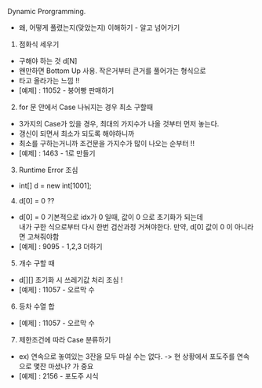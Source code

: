 
Dynamic Prorgramming.
* 왜, 어떻게 풀렸는지(맞았는지) 이해하기 - 알고 넘어가기

1) 점화식 세우기 
- 구해야 하는 것 d[N]
- 왠만하면 Bottom Up 사용. 작은거부터 큰거를 풀어가는 형식으로
- 타고 올라가는 느낌 !! 
- [예제] : 11052 - 붕어빵 판매하기

2) for 문 안에서 Case 나눠지는 경우 최소 구할때
- 3가지의 Case가 있을 경우, 최대의 가지수가 나올 것부터 먼저 놓는다.
- 갱신이 되면서 최소가 되도록 해야하니까
- 최소를 구하는거니까 조건문을 가지수가 많이 나오는 순부터 !! 
- [예제] : 1463 - 1로 만들기

3) Runtime Error 조심 
- int[] d = new int[1001];

4) d[0] = 0 ?? 
- d[0] = 0 기본적으로 idx가 0 일때, 값이 0 으로 초기화가 되는데   
내가 구한 식으로부터 다시 한번 검산과정 거쳐야한다. 만약, d[0] 값이 0 이 아니라면 고쳐줘야함 
- [예제] : 9095 - 1,2,3 더하기 

5) 개수 구할 때
- d[][] 초기화 시 쓰레기값 처리 조심 ! 
- [예제] : 11057 - 오르막 수

6) 등차 수열 합 
- [예제] : 11057 - 오르막 수

7) 제한조건에 따라 Case 분류하기 
- ex) 연속으로 놓여있는 3잔을 모두 마실 수는 없다. -> 현 상황에서 포도주를 연속으로 몇잔 마셨나? 가 중요 
- [예제] : 2156 - 포도주 시식 
